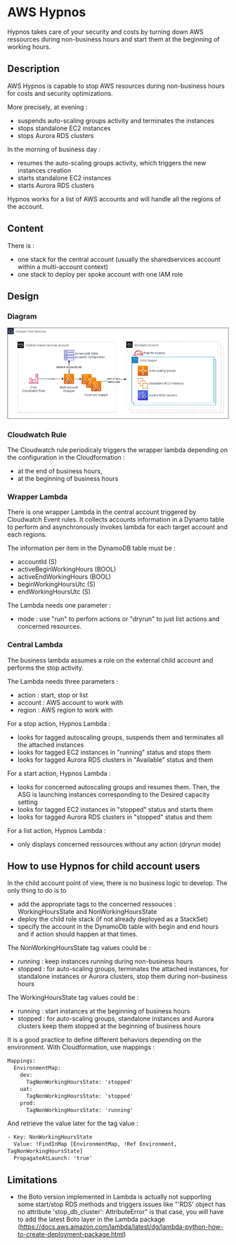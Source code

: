 # AWS Hypnos

Hypnos takes care of your security and costs by turning down AWS ressources during non-business hours and start them at the beginning of working hours.

## Description

AWS Hypnos is capable to stop AWS resources during non-business hours for costs and security optimizations.

More precisely, at evening :
- suspends auto-scaling groups activity and terminates the instances
- stops standalone EC2 instances
- stops Aurora RDS clusters

In the morning of business day :
- resumes the auto-scaling groups activity, which triggers the new instances creation
- starts standalone EC2 instances 
- starts Aurora RDS clusters

Hypnos works for a list of AWS accounts and will handle all the regions of the account.

## Content

There is :
- one stack for the central account (usually the sharedservices account within a multi-account context)
- one stack to deploy per spoke account with one IAM role

## Design

### Diagram
![Hypnos Diagram](images/hypnos-diagram.png)

### Cloudwatch Rule

The Cloudwatch rule periodicaly triggers the wrapper lambda depending on the configuration in the Cloudformation :
- at the end of business hours,
- at the beginning of business hours

### Wrapper Lambda

There is one wrapper Lambda in the central account triggered by Cloudwatch Event rules. It collects accounts information in a Dynamo table to perform and asynchronously invokes lambda for each target account and each regions.

The information per item in the DynamoDB table must be :
- accountId (S)
- activeBeginWorkingHours (BOOL)
- activeEndWorkingHours (BOOL)
- beginWorkingHoursUtc (S)
- endWorkingHoursUtc (S)

The Lambda needs one parameter :
- mode : use "run" to perforn actions or "dryrun" to just list actions and concerned resources.

### Central Lambda

The business lambda assumes a role on the external child account and performs the stop activity.

The Lambda needs three parameters :
- action : start, stop or list
- account : AWS account to work with
- region : AWS region to work with

For a stop action, Hypnos Lambda :
- looks for tagged autoscaling groups, suspends them and terminates all the attached instances
- looks for tagged EC2 instances in "running" status and stops them
- looks for tagged Aurora RDS clusters in "Available" status and them

For a start action, Hypnos Lambda :
- looks for concerned autoscaling groups and resumes them. Then, the ASG is launching instances corresponding to the Desired capacity setting
- looks for tagged EC2 instances in "stopped" status and starts them
- looks for tagged Aurora RDS clusters in "stopped" status and them

For a list action, Hypnos Lambda :
- only displays concerned ressources without any action (dryrun mode)

## How to use Hypnos for child account users

In the child account point of view, there is no business logic to develop. The only thing to do is to 
- add the appropriate tags to the concerned ressouces : WorkingHoursState and NonWorkingHoursState 
- deploy the child role stack (if not already deployed as a StackSet)
- specify the account in the DynamoDb table with begin and end hours and if action should happen at that times.

The NonWorkingHoursState tag values could be :
- running : keep instances running during non-business hours
- stopped : for auto-scaling groups, terminates the attached instances, for standalone instances or Aurora clusters, stop them during non-business hours

The WorkingHoursState tag values could be :
- running : start instances at the beginning of business hours
- stopped : for auto-scaling groups, standalone instances and Aurora clusters keep them stopped at the beginning of business hours

It is a good practice to define different behaviors depending on the environment. With Cloudformation, use mappings :

```
Mappings:
  EnvironmentMap:
    dev:
      TagNonWorkingHoursState: 'stopped'
    uat:
      TagNonWorkingHoursState: 'stopped'
    prod:
      TagNonWorkingHoursState: 'running'
```

And retrieve the value later for the tag value :

```
- Key: NonWorkingHoursState
  Value: !FindInMap [EnvironmentMap, !Ref Environment, TagNonWorkingHoursState]
  PropagateAtLaunch: 'true'
```

## Limitations

- the Boto version implemented in Lambda is actually not supporting some start/stop RDS methods and triggers issues like "'RDS' object has no attribute 'stop_db_cluster': AttributeError" is that case, you will have to add the latest Boto layer in the Lambda package (https://docs.aws.amazon.com/lambda/latest/dg/lambda-python-how-to-create-deployment-package.html)
